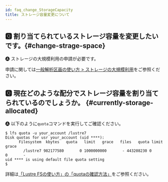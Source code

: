 ```yaml
---
id: faq_change_StorageCapacity
title: ストレージ容量変更について
---
```



## &#x1F180; 割り当てられているストレージ容量を変更したいです。{#change-strage-space}

&#x1F150; ストレージの大規模利用の申請が必要です。

申請に関しては[一般解析区画の使い方 > ストレージの大規模利用](/guides/using_general_analysis_division/largescale_storage/)をご参照ください。


## &#x1F180; 現在どのような配分でストレージ容量を割り当てられているのでしょうか。 {#currently-storage-allocated}

&#x1F150; 以下のように`quota`コマンドを実行してご確認ください。

```
$ lfs quota -u your_account /lustre7
Disk quotas for usr your_account (uid ****):
      Filesystem  kbytes   quota   limit   grace   files   quota limit  
grace
        /lustre7 982177580       0 1000000000       - 443208230 0      
0       -
uid **** is using default file quota setting
$
```

詳細は[「Lustre FSの使い方」の「quotaの確認方法」](/guides/hardware/ga_lustre/#check-quota)をご参照ください。
